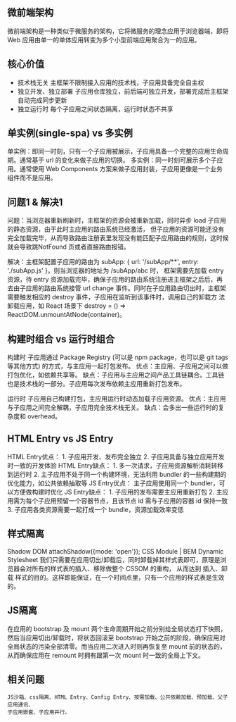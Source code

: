 ## 微前端架构
微前端架构是一种类似于微服务的架构，它将微服务的理念应用于浏览器端，即将 Web 应用由单一的单体应用转变为多个小型前端应用聚合为一的应用。 

## 核心价值
- 技术栈无关
主框架不限制接入应用的技术栈，子应用具备完全自主权
- 独立开发、独立部署
子应用仓库独立，前后端可独立开发，部署完成后主框架自动完成同步更新
- 独立运行时
每个子应用之间状态隔离，运行时状态不共享

## 单实例(single-spa) vs 多实例
单实例：即同一时刻，只有一个子应用被展示，子应用具备一个完整的应用生命周期。通常基于 url 的变化来做子应用的切换。
多实例：同一时刻可展示多个子应用。通常使用 Web Components 方案来做子应用封装，子应用更像是一个业务组件而不是应用。


## 问题1 & 解决1
问题：当浏览器重新刷新时，主框架的资源会被重新加载，同时异步 load 子应用的静态资源，由于此时主应用的路由系统已经激活，
但子应用的资源可能还没有完全加载完毕，从而导致路由注册表里发现没有能匹配子应用路由的规则，这时候就会导致跳NotFound
页或者直接路由报错。

解决：主框架配置子应用的路由为 subApp: { url: '/subApp/**', entry: './subApp.js' }，则当浏览器的地址为 /subApp/abc 时，
框架需要先加载 entry 资源，待 entry 资源加载完毕，确保子应用的路由系统注册进主框架之后后，再去由子应用的路由系统接管 
url change 事件。同时在子应用路由切出时，主框架需要触发相应的 destroy 事件，子应用在监听到该事件时，调用自己的卸载方
法卸载应用，如 React 场景下 destroy = () => ReactDOM.unmountAtNode(container)。


## 构建时组合 vs 运行时组合
构建时
    子应用通过 Package Registry (可以是 npm package，也可以是 git tags 等其他方式) 的方式，与主应用一起打包发布。
    优点：主应用、子应用之间可以做打包优化，如依赖共享等。
    缺点：子应用与主应用之间产品工具链耦合。工具链也是技术栈的一部分。子应用每次发布依赖主应用重新打包发布。

运行时
    子应用自己构建打包，主应用运行时动态加载子应用资源。
    优点：主应用与子应用之间完全解耦，子应用完全技术栈无关。
    缺点：会多出一些运行时的复杂度和 overhead。


## HTML Entry vs JS Entry
HTML Entry优点：
    1. 子应用开发、发布完全独立
    2. 子应用具备与独立应用开发时一致的开发体验
HTML Entry缺点：
    1. 多一次请求，子应用资源解析消耗转移到运行时
    2. 主子应用不处于同一个构建环境，无法利用 bundler 的一些构建期的优化能力，如公共依赖抽取等
JS Entry优点：
    主子应用使用同一个 bundler，可以方便做构建时优化
JS Entry缺点：
    1. 子应用的发布需要主应用重新打包
    2. 主应用需为每个子应用预留一个容器节点，且该节点 id 需与子应用的容器 id 保持一致
    3. 子应用各类资源需要一起打成一个 bundle，资源加载效率变低

## 样式隔离
Shadow DOM
    attachShadow({mode: 'open'});
CSS Module | BEM
Dynamic Stylesheet 
    我们只需要在应用切出/卸载后，同时卸载掉其样式表即可，原理是浏览器会对所有的样式表的插入、移除做整个 CSSOM 的重构，
    从而达到 插入、卸载 样式的目的。这样即能保证，在一个时间点里，只有一个应用的样式表是生效的。

## JS隔离
在应用的 bootstrap 及 mount 两个生命周期开始之前分别给全局状态打下快照，然后当应用切出/卸载时，将状态回滚至 bootstrap 
开始之前的阶段，确保应用对全局状态的污染全部清零。而当应用二次进入时则再恢复至 mount 前的状态的，从而确保应用在 remount 
时拥有跟第一次 mount 时一致的全局上下文。


## 相关问题
    JS沙箱、css隔离、HTML Entry、Config Entry、按需加载、公共依赖加载、预加载、父子应用通讯、
    子应用嵌套、子应用并行。